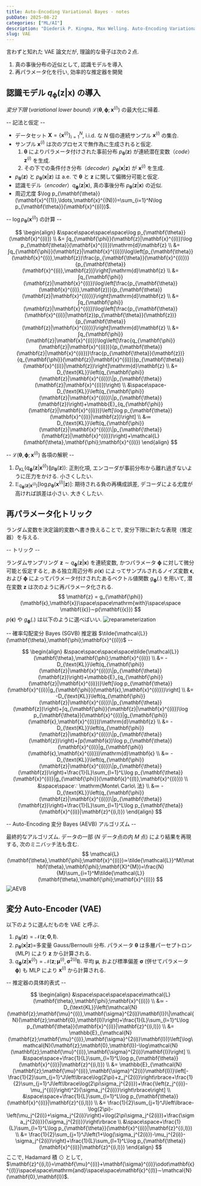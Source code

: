 ```yaml
---
title: Auto-Encoding Variational Bayes - notes
pubDate: 2025-08-22
categories: ["ML/AI"]
description: "Diederik P. Kingma, Max Welling. Auto-Encoding Variational Bayes. https://arxiv.org/abs/1312.6114, 2013."
slug: VAE
---
```


言わずと知れた VAE 論文だが, 理論的な骨子は次の２点.

1. 真の事後分布の近似として, 認識モデルを導入
2. 再パラメータ化を行い, 効率的な推定器を開発

## 認識モデル $q_{\mathbf{\phi}}(\mathbf{z}|\mathbf{x})$ の導入

*変分下限* (*variational lower bound*) $\mathcal{L}(\mathbf{\theta},\mathbf{\phi};\mathbf{x}^{(i)})$ の最大化に帰着.

-- 記法と仮定 --

- データセット $\mathbf{X}=\{\mathbf{x}^{(i)}\}_{i=1}^N$, $\mathrm{i.i.d.}$ な $N$ 個の連続サンプル $\mathbf{x}^{(i)}$ の集合.
- サンプル $\mathbf{x}^{(i)}$ は次のプロセスで無作為に生成されると仮定.
  1. $\mathbf{\theta}$ によりパラメータ付けされた事前分布 $p_{\mathbf{\theta}}(\mathbf{z})$ が連続潜在変数（*code*）$\mathbf{z}^{(i)}$ を生成.
  2. その下での条件付き分布（*decoder*）$p_{\mathbf{\theta}}(\mathbf{x}|\mathbf{z})$ が $\mathbf{x}^{(i)}$ を生成.
- $p_{\mathbf{\theta}}(\mathbf{z})$ と $p_{\mathbf{\theta}}(\mathbf{x}|\mathbf{z})$ は $\mathrm{a.e.}$ で $\mathbf{\theta}$ と $\mathbf{z}$ に関して偏微分可能と仮定.
- 認識モデル（*encoder*）$q_{\mathbf{\phi}}(\mathbf{z}|\mathbf{x})$, 真の事後分布 $p_{\mathbf{\theta}}(\mathbf{z}|\mathbf{x})$ の近似.
- 周辺尤度 $\log p_{\mathbf{\theta}}(\mathbf{x}^{(1)},\ldots,\mathbf{x}^{(N)})=\sum_{i=1}^N\log p_{\mathbf{\theta}}(\mathbf{x}^{(i)})$.

-- $\log p_{\mathbf{\theta}}(\mathbf{x}^{(i)})$ の計算 --

$$
\begin{align}
&\space\space\space\space\log p_{\mathbf{\theta}}(\mathbf{x}^{(i)}) \\
&= ∫q_{\mathbf{\phi}}(\mathbf{z}|\mathbf{x}^{(i)})\log p_{\mathbf{\theta}}(\mathbf{x}^{(i)})\mathrm{d}\mathbf{z} \\
&= ∫q_{\mathbf{\phi}}(\mathbf{z}|\mathbf{x}^{(i)})\log\left[p_{\mathbf{\theta}}(\mathbf{x}^{(i)},\mathbf{z})\frac{p_{\mathbf{\theta}}(\mathbf{x}^{(i)})}{p_{\mathbf{\theta}}(\mathbf{x}^{(i)},\mathbf{z})}\right]\mathrm{d}\mathbf{z} \\
&= ∫q_{\mathbf{\phi}}(\mathbf{z}|\mathbf{x}^{(i)})\log\left[\frac{p_{\mathbf{\theta}}(\mathbf{x}^{(i)},\mathbf{z})}{p_{\mathbf{\theta}}(\mathbf{z}|\mathbf{x}^{(i)})}\right]\mathrm{d}\mathbf{z} \\
&= ∫q_{\mathbf{\phi}}(\mathbf{z}|\mathbf{x}^{(i)})\log\left[\frac{p_{\mathbf{\theta}}(\mathbf{x}^{(i)}|\mathbf{z})p_{\mathbf{\theta}}(\mathbf{z})}{p_{\mathbf{\theta}}(\mathbf{z}|\mathbf{x}^{(i)})}\right]\mathrm{d}\mathbf{z} \\
&= ∫q_{\mathbf{\phi}}(\mathbf{z}|\mathbf{x}^{(i)})\log\left[\frac{q_{\mathbf{\phi}}(\mathbf{z}|\mathbf{x}^{(i)})}{p_{\mathbf{\theta}}(\mathbf{z}|\mathbf{x}^{(i)})}\frac{p_{\mathbf{\theta}}(\mathbf{z})}{q_{\mathbf{\phi}}(\mathbf{z}|\mathbf{x}^{(i)})}p_{\mathbf{\theta}}(\mathbf{x}^{(i)}|\mathbf{z})\right]\mathrm{d}\mathbf{z} \\
&= D_{\text{KL}}\left(q_{\mathbf{\phi}}(\mathbf{z}|\mathbf{x}^{(i)})\|p_{\mathbf{\theta}}(\mathbf{z}|\mathbf{x}^{(i)})\right) \\
&\space\space-D_{\text{KL}}\left(q_{\mathbf{\phi}}(\mathbf{z}|\mathbf{x}^{(i)})\|p_{\mathbf{\theta}}(\mathbf{z})\right)+\mathbb{E}_{q_{\mathbf{\phi}}(\mathbf{z}|\mathbf{x}^{(i)})}\left[\log p_{\mathbf{\theta}}(\mathbf{x}^{(i)}|\mathbf{z})\right] \\
&≔ D_{\text{KL}}\left(q_{\mathbf{\phi}}(\mathbf{z}|\mathbf{x}^{(i)})\|p_{\mathbf{\theta}}(\mathbf{z}|\mathbf{x}^{(i)})\right)+\mathcal{L}(\mathbf{\theta},\mathbf{\phi};\mathbf{x}^{(i)})
\end{align}
$$

-- $\mathcal{L}(\mathbf{\theta},\mathbf{\phi};\mathbf{x}^{(i)})$ 各項の解釈 --

1. $D_{\text{KL}}\left(q_{\mathbf{\phi}}(\mathbf{z}|\mathbf{x}^{(i)})\|p_{\mathbf{\theta}}(\mathbf{z})\right)$: 正則化項, エンコーダが事前分布から離れ過ぎないように圧力をかける. 小さくしたい.
2. $\mathbb{E}_{q_{\mathbf{\phi}}(\mathbf{z}|\mathbf{x}^{(i)})}\left[\log p_{\mathbf{\theta}}(\mathbf{x}^{(i)}|\mathbf{z})\right]$: 期待される負の再構成誤差, デコーダによる尤度が高ければ誤差は小さい. 大きくしたい.

## 再パラメータ化トリック

ランダム変数を決定論的変数へ書き換えることで, 変分下限に新たな表現（推定器）を与える.

-- トリック --

ランダムサンプリング $\mathbf{z}∼q_{\mathbf{\phi}}(\mathbf{z}|\mathbf{x})$ を連続変数, かつパラメータ $\mathbf{\phi}$ に対して微分可能と仮定すると, ある独立周辺分布 $p(\mathbf{ϵ})$ によってサンプルされるノイズ変数 $\mathbf{ϵ}$, および $\mathbf{\phi}$ によってパラメータ付けされたあるベクトル値関数 $g_{\mathbf{\phi}}(.)$ を用いて, 潜在変数 $\mathbf{z}$ は次のように再パラメータ化される.
$$
\mathbf{z} = g_{\mathbf{\phi}}(\mathbf{ϵ},\mathbf{x})\space\space\mathrm{with}\space\space \mathbf{{ϵ}}∼p(\mathbf{{ϵ}})
$$
$p(\mathbf{ϵ})$ や $g_{\mathbf{\phi}}(.)$ は以下のように選べばいい.
![reparameterization](/blog/20250822_vae_reparameterization.png)

-- 確率勾配変分 Bayes (SGVB) 推定器 $\tilde{\mathcal{L}}(\mathbf{\theta},\mathbf{\phi};\mathbf{x}^{(i)})$ --

$$
\begin{align}
&\space\space\space\space\tilde{\mathcal{L}}(\mathbf{\theta},\mathbf{\phi};\mathbf{x}^{(i)}) \\
&= -D_{\text{KL}}\left(q_{\mathbf{\phi}}(\mathbf{z}|\mathbf{x}^{(i)})\|p_{\mathbf{\theta}}(\mathbf{z})\right)+\mathbb{E}_{q_{\mathbf{\phi}}(\mathbf{z}|\mathbf{x}^{(i)})}\left[\log p_{\mathbf{\theta}}(\mathbf{x}^{(i)}|g_{\mathbf{\phi}}(\mathbf{ϵ},\mathbf{x}^{(i)}))\right] \\
&= -D_{\text{KL}}\left(q_{\mathbf{\phi}}(\mathbf{z}|\mathbf{x}^{(i)})\|p_{\mathbf{\theta}}(\mathbf{z})\right)+∫q_{\mathbf{\phi}}(\mathbf{z}|\mathbf{x}^{(i)})\log p_{\mathbf{\theta}}(\mathbf{x}^{(i)}|g_{\mathbf{\phi}}(\mathbf{ϵ},\mathbf{x}^{(i)}))\mathrm{d}\mathbf{z} \\
&= -D_{\text{KL}}\left(q_{\mathbf{\phi}}(\mathbf{z}|\mathbf{x}^{(i)})\|p_{\mathbf{\theta}}(\mathbf{z})\right)+∫p(\mathbf{ϵ})\log p_{\mathbf{\theta}}(\mathbf{x}^{(i)}|g_{\mathbf{\phi}}(\mathbf{ϵ},\mathbf{x}^{(i)}))\mathrm{d}\mathbf{ϵ} \\
&≃ -D_{\text{KL}}\left(q_{\mathbf{\phi}}(\mathbf{z}|\mathbf{x}^{(i)})\|p_{\mathbf{\theta}}(\mathbf{z})\right)+\frac{1}{L}\sum_{l=1}^L\log p_{\mathbf{\theta}}(\mathbf{x}^{(i)}|g_{\mathbf{\phi}}(\mathbf{ϵ}^{(l)},\mathbf{x}^{(i)})) \\
&\space\space∵ \mathrm{Monte\ Carlo\ 法} \\
&≔ -D_{\text{KL}}\left(q_{\mathbf{\phi}}(\mathbf{z}|\mathbf{x}^{(i)})\|p_{\mathbf{\theta}}(\mathbf{z})\right)+\frac{1}{L}\sum_{l=1}^L\log p_{\mathbf{\theta}}(\mathbf{x}^{(i)}|\mathbf{z}^{(i,l)})
\end{align}
$$

-- Auto-Encoding 変分 Bayes (AEVB) アルゴリズム --

最終的なアルゴリズム. データの一部 ($N$ データ点の内 $M$ 点) により結果を再現する, 次のミニバッチ法も含む.
$$
\mathcal{L}(\mathbf{\theta},\mathbf{\phi};\mathbf{x}^{(i)})≃\tilde{\mathcal{L}}^M(\mathbf{\theta},\mathbf{\phi};\mathbf{X}^{M})=\frac{N}{M}\sum_{i=1}^M\tilde{\mathcal{L}}(\mathbf{\theta},\mathbf{\phi};\mathbf{x}^{(i)})
$$
![AEVB](/blog/20250822_vae_aevb.png)

## 変分 Auto-Encoder (VAE)

以下のように選んだものを VAE と呼ぶ.

1. $p_{\mathbf{\theta}}(\mathbf{z})=\mathcal{N}(\mathbf{z};\mathbf{0},\mathbf{I})$.
2. $p_{\mathbf{\theta}}(\mathbf{x}|\mathbf{z})=$多変量 Gauss/Bernoulli 分布. パラメータ $\mathbf{\theta}$ は多層パーセプトロン (MLP) により $\mathbf{z}$ から計算される.
3. $q_{\mathbf{\phi}}(\mathbf{z}|\mathbf{x}^{(i)})=\mathcal{N}(\mathbf{z};\mathbf{\mu}^{(i)},\mathbf{\sigma}^{2(i)}\mathbf{I})$. 平均 $\mathbf{\mu}$, および標準偏差 $\mathbf{\sigma}$ (併せてパラメータ $\mathbf{\phi}$) も MLP により $\mathbf{x}^{(i)}$ から計算される.

-- 推定器の具体的表式 --

$$
\begin{align}
&\space\space\space\space\mathcal{L}(\mathbf{\theta},\mathbf{\phi};\mathbf{x}^{(i)}) \\
&≃ -D_{\text{KL}}\left(\mathcal{N}(\mathbf{z};\mathbf{\mu}^{(i)},\mathbf{\sigma}^{2(i)}\mathbf{I})\|\mathcal{N}(\mathbf{z};\mathbf{0},\mathbf{I})\right)+\frac{1}{L}\sum_{l=1}^L\log p_{\mathbf{\theta}}(\mathbf{x}^{(i)}|\mathbf{z}^{(i,l)}) \\
&= \mathbb{E}_{\mathcal{N}(\mathbf{z};\mathbf{\mu}^{(i)},\mathbf{\sigma}^{2(i)}\mathbf{I})}\left[\log\mathcal{N}(\mathbf{z};\mathbf{0},\mathbf{I})-\log\mathcal{N}(\mathbf{z};\mathbf{\mu}^{(i)},\mathbf{\sigma}^{2(i)}\mathbf{I})\right] \\
&\space\space+\frac{1}{L}\sum_{l=1}^L\log p_{\mathbf{\theta}}(\mathbf{x}^{(i)}|\mathbf{z}^{(i,l)}) \\
&= \mathbb{E}_{\mathcal{N}(\mathbf{z};\mathbf{\mu}^{(i)},\mathbf{\sigma}^{2(i)}\mathbf{I})}\left[-\frac{1}{2}\sum_{j=1}^J\left\lbrace\log(2\pi)+z_j^{2(i)}\right\rbrace+\frac{1}{2}\sum_{j=1}^J\left\lbrace\log(2\pi\sigma_j^{2(i)})+\frac{\left(z_j^{(i)}-\mu_j^{(i)}\right)^2}{\sigma_j^{2(i)}}\right\rbrace\right] \\
&\space\space+\frac{1}{L}\sum_{l=1}^L\log p_{\mathbf{\theta}}(\mathbf{x}^{(i)}|\mathbf{z}^{(i,l)}) \\
&= \frac{1}{2}\sum_{j=1}^J\left\lbrace-\log(2\pi)-\left(\mu_j^{2(i)}+\sigma_j^{2(i)}\right)+\log(2\pi\sigma_j^{2(i)})+\frac{\sigma_j^{2(i)}}{\sigma_j^{2(i)}}\right\rbrace \\
&\space\space+\frac{1}{L}\sum_{l=1}^L\log p_{\mathbf{\theta}}(\mathbf{x}^{(i)}|\mathbf{z}^{(i,l)}) \\
&= \frac{1}{2}\sum_{j=1}^J\left(1+\log(\sigma_j^{2(i)})-\mu_j^{2(i)}-\sigma_j^{2(i)}\right)+\frac{1}{L}\sum_{l=1}^L\log p_{\mathbf{\theta}}(\mathbf{x}^{(i)}|\mathbf{z}^{(i,l)})
\end{align}
$$
ここで, Hadamard 積 $\odot$ として, $\mathbf{z}^{(i,l)}=\mathbf{\mu}^{(i)}+\mathbf{\sigma}^{(i)}\odot\mathbf{ϵ}^{(l)}\space\space\mathrm{and}\space\space\mathbf{ϵ}^{(l)}∼\mathcal{N}(\mathbf{0},\mathbf{I})$.
